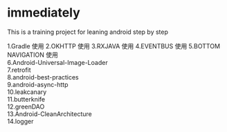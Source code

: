 # immediately
This is a training project for leaning android step by step

1.Gradle 使用
2.OKHTTP 使用
3.RXJAVA 使用
4.EVENTBUS 使用
5.BOTTOM NAVIGATION 使用  
6.Android-Universal-Image-Loader  
7.retrofit  
8.android-best-practices  
9.android-async-http  
10.leakcanary  
11.butterknife  
12.greenDAO  
13.Android-CleanArchitecture  
14.logger  
